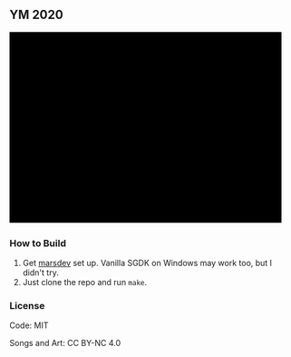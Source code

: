 ## YM 2020

![YM2020 Logo](ym2020animation_large.gif)

### How to Build

1. Get [marsdev](https://github.com/andwn/marsdev) set up. Vanilla SGDK on Windows may work too, but I didn't try.
2. Just clone the repo and run `make`.

### License

Code: MIT

Songs and Art: CC BY-NC 4.0

